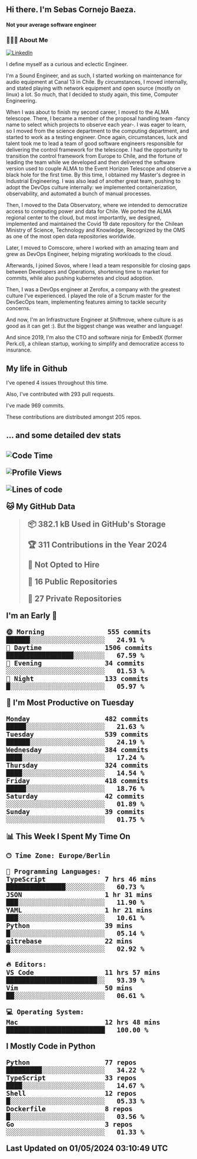 <h2> Hi there.  I'm Sebas Cornejo Baeza.</h2>
<h4> Not your average software engineer</h4>
<h3> 👨🏻‍💻 About Me </h3>
<a href="http://linkedin.com/in/sebastian-cornejo-baeza/"><img alt="LinkedIn" src="https://img.shields.io/badge/Sebas%20Cornejo%20-informational?style=appveyor&logo=linkedin"></a>


I define myself as a curious and eclectic Engineer.

I'm a Sound Engineer, and as such, I started working on maintenance for audio equipment at Canal 13 in Chile.
By circumstances, I moved internally, and stated playing with network equipment and open source (mostly on linux) 
a lot. So much, that I decided to study again, this time, Computer Engineering.

When I was about to finish my second career, I moved to the ALMA telescope. There, I became a member of the proposal handling team
-fancy name to select which projects to observe each year-. 
I was eager to learn, so I moved from the science department to the computing department, and started to work as 
a testing engineer. Once again, circumstances, luck and talent took me to lead a team of good software engineers 
responsible for delivering the control framework for the telescope. I had the opportunity to transition the control framework from
Europe to Chile, and the fortune of leading the team while we developed and then delivered the software
version used to couple ALMA to the Event Horizon Telescope and observe a black hole for the first time.
By this time, I obtained my Master's degree in Industrial Engineering.
I was also lead of another great team, pushing to adopt the DevOps culture internally: we implemented containerization, observability, and automated a bunch of manual processes.

Then, I moved to the Data Observatory, where we intended to democratize access to computing power
and data for Chile. We ported the ALMA regional center to the cloud, but most importantly, we designed, implemented
and maintained the Covid 19 date repository for the Chilean Ministry of Science, Technology and Knowledge, Recognized by the OMS as one of the most open
data repositories worldwide.

Later, I moved to Comscore, where I worked with an amazing team and grew as DevOps Engineer, helping migrating workloads to the cloud.

Afterwards, I joined Sovos, where I lead a team responsible for closing gaps between Developers and Operations, shortening time to market for commits, while
also pushing kubernetes and cloud adoption.

Then, I was a DevOps engineer at Zerofox, a company with the greatest culture I've experienced. I played the role of a Scrum master for the DevSecOps team,
implementing features aiming to tackle security concerns.

And now, I'm an Infrastructure Engineer at Shiftmove, where culture is as good as it can get :). But the biggest change was weather and language!
 
And since 2019, I'm also the CTO and software ninja for EmbedX (former Perk.cl), a chilean startup, working to simplify and democratize access to insurance.

<h2> My life in Github </h2>

I've opened 4 issues throughout this time.

Also, I've contributed with 293 pull requests.

I've made 969 commits.

These contributions are distributed amongst 205 repos.

<h2>... and some detailed dev stats<h2>

<!--START_SECTION:waka-->
![Code Time](http://img.shields.io/badge/Code%20Time-724%20hrs%2017%20mins-blue)

![Profile Views](http://img.shields.io/badge/Profile%20Views-0-blue)

![Lines of code](https://img.shields.io/badge/From%20Hello%20World%20I%27ve%20Written-974.4%20thousand%20lines%20of%20code-blue)

**🐱 My GitHub Data** 

> 📦 382.1 kB Used in GitHub's Storage 
 > 
> 🏆 311 Contributions in the Year 2024
 > 
> 🚫 Not Opted to Hire
 > 
> 📜 16 Public Repositories 
 > 
> 🔑 27 Private Repositories 
 > 
**I'm an Early 🐤** 

```text
🌞 Morning                555 commits         ██████░░░░░░░░░░░░░░░░░░░   24.91 % 
🌆 Daytime                1506 commits        █████████████████░░░░░░░░   67.59 % 
🌃 Evening                34 commits          ░░░░░░░░░░░░░░░░░░░░░░░░░   01.53 % 
🌙 Night                  133 commits         █░░░░░░░░░░░░░░░░░░░░░░░░   05.97 % 
```
📅 **I'm Most Productive on Tuesday** 

```text
Monday                   482 commits         █████░░░░░░░░░░░░░░░░░░░░   21.63 % 
Tuesday                  539 commits         ██████░░░░░░░░░░░░░░░░░░░   24.19 % 
Wednesday                384 commits         ████░░░░░░░░░░░░░░░░░░░░░   17.24 % 
Thursday                 324 commits         ████░░░░░░░░░░░░░░░░░░░░░   14.54 % 
Friday                   418 commits         █████░░░░░░░░░░░░░░░░░░░░   18.76 % 
Saturday                 42 commits          ░░░░░░░░░░░░░░░░░░░░░░░░░   01.89 % 
Sunday                   39 commits          ░░░░░░░░░░░░░░░░░░░░░░░░░   01.75 % 
```


📊 **This Week I Spent My Time On** 

```text
🕑︎ Time Zone: Europe/Berlin

💬 Programming Languages: 
TypeScript               7 hrs 46 mins       ███████████████░░░░░░░░░░   60.73 % 
JSON                     1 hr 31 mins        ███░░░░░░░░░░░░░░░░░░░░░░   11.90 % 
YAML                     1 hr 21 mins        ███░░░░░░░░░░░░░░░░░░░░░░   10.61 % 
Python                   39 mins             █░░░░░░░░░░░░░░░░░░░░░░░░   05.14 % 
gitrebase                22 mins             █░░░░░░░░░░░░░░░░░░░░░░░░   02.92 % 

🔥 Editors: 
VS Code                  11 hrs 57 mins      ███████████████████████░░   93.39 % 
Vim                      50 mins             ██░░░░░░░░░░░░░░░░░░░░░░░   06.61 % 

💻 Operating System: 
Mac                      12 hrs 48 mins      █████████████████████████   100.00 % 
```

**I Mostly Code in Python** 

```text
Python                   77 repos            █████████░░░░░░░░░░░░░░░░   34.22 % 
TypeScript               33 repos            ████░░░░░░░░░░░░░░░░░░░░░   14.67 % 
Shell                    12 repos            █░░░░░░░░░░░░░░░░░░░░░░░░   05.33 % 
Dockerfile               8 repos             █░░░░░░░░░░░░░░░░░░░░░░░░   03.56 % 
Go                       3 repos             ░░░░░░░░░░░░░░░░░░░░░░░░░   01.33 % 
```




 Last Updated on 01/05/2024 03:10:49 UTC
<!--END_SECTION:waka-->

